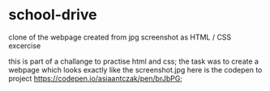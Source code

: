 # school-drive
clone of the webpage created from jpg screenshot as HTML / CSS excercise

this is part of a challange to practise html and css; the task was to create a webpage which looks exactly like the screenshot.jpg
here is the codepen to project https://codepen.io/asiaantczak/pen/brJbPG;

